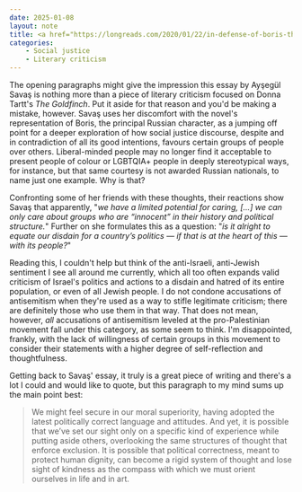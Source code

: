 ```yaml
---
date: 2025-01-08
layout: note
title: <a href="https://longreads.com/2020/01/22/in-defense-of-boris-the-russki/?mc_cid=dcce99af04" target="_blank">In Defense of Boris the Russki</a> by Ayşegül Savaş
categories:
    - Social justice
    - Literary criticism
---
```

The opening paragraphs might give the impression this essay by Ayşegül Savaş is nothing more than a piece of literary criticism focused on Donna Tartt's *The Goldfinch*. Put it aside for that reason and you'd be making a mistake, however. Savaş uses her discomfort with the novel's representation of Boris, the principal Russian character, as a jumping off point for a deeper exploration of how social justice discourse, despite and in contradiction of all its good intentions, favours certain groups of people over others. Liberal-minded people may no longer find it acceptable to present people of colour or LGBTQIA+ people in deeply stereotypical ways, for instance, but that same courtesy is not awarded Russian nationals, to name just one example. Why is that?

Confronting some of her friends with these thoughts, their reactions show Savaş that apparently, "*we have a limited potential for caring, [...] we can only care about groups who are “innocent” in their history and political structure.*" Further on she formulates this as a question: "*is it alright to equate our disdain for a country’s politics — if that is at the heart of this — with its people?*"

Reading this, I couldn't help but think of the anti-Israeli, anti-Jewish sentiment I see all around me currently, which all too often expands valid criticism of Israel's politics and actions to a disdain and hatred of its entire population, or even of all Jewish people. I do not condone accusations of antisemitism when they're used as a way to stifle legitimate criticism; there are definitely those who use them in that way. That does not mean, however, *all* accusations of antisemitism leveled at the pro-Palestinian movement fall under this category, as some seem to think. I'm disappointed, frankly, with the lack of willingness of certain groups in this movement to consider their statements with a higher degree of self-reflection and thoughtfulness.

Getting back to Savaş' essay, it truly is a great piece of writing and there's a lot I could and would like to quote, but this paragraph to my mind sums up the main point best:

> We might feel secure in our moral superiority, having adopted the latest politically correct language and attitudes. And yet, it is possible that we’ve set our sight only on a specific kind of experience while putting aside others, overlooking the same structures of thought that enforce exclusion. It is possible that political correctness, meant to protect human dignity, can become a rigid system of thought and lose sight of kindness as the compass with which we must orient ourselves in life and in art.

